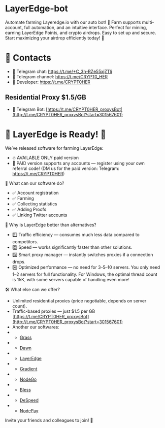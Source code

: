 # LayerEdge-bot

Automate farming Layeredge.io with our auto bot! 🚀 Farm supports multi-account, full automation, and an intuitive interface. Perfect for mining, earning LayerEdge Points, and crypto airdrops. Easy to set up and secure. Start maximizing your airdrop efficiently today! 🌱

# 🔗 Contacts
- 📩 Telegram chat: https://t.me/+C_3h-RZe55xjZTli
- 📩 Telegram channel: https://t.me/CRYPT0_HER
- 📩 Developer: https://t.me/CRYPT0HER

## Residential Proxy $1.5/GB
- 📩 Telegram Bot: [https://t.me/CRYPT0HER_proxysBot](http://t.me/CRYPT0HER_proxysBot?start=301567601)

# 🎉 LayerEdge is Ready! 🎉

We’ve released software for farming LayerEdge:


- 🔥 AVAILABLE ONLY paid version
- 💎 PAID version supports any accounts — register using your own referral code! (DM us for the paid version: Telegram: https://t.me/CRYPT0HER)

🚀 What can our software do?

- ✅ Account registration
- ✅ Farming
- ✅ Collecting statistics
- ✅ Adding Proofs
- ✅ Linking Twitter accounts


💪 Why is LayerEdge better than alternatives?
- 1️⃣ Traffic efficiency — consumes much less data compared to competitors.
- 2️⃣ Speed — works significantly faster than other solutions.
- 3️⃣ Smart proxy manager — instantly switches proxies if a connection drops.
- 4️⃣ Optimized performance — no need for 3–5–10 servers. You only need 1–2 servers for full functionality. For Windows, the optimal thread count is 15K, with some servers capable of handling even more!

🛠 What else can we offer?
- Unlimited residential proxies (price negotiable, depends on server count).
- Traffic-based proxies — just $1.5 per GB [https://t.me/CRYPT0HER_proxysBot](http://t.me/CRYPT0HER_proxysBot?start=301567601)
- Another our softwares:
- - [Grass](https://github.com/CRYPTO-HER/grass-bot)
- - [Dawn](https://github.com/CRYPTO-HER/dawn-bot)
- - [LayerEdge](https://github.com/CRYPTO-HER/LayerEdge-bot)
- - [Gradient](https://github.com/CRYPTO-HER/gradient-bot)
- - [NodeGo](https://github.com/CRYPTO-HER/NodeGo-bot)
- - [Bless](https://github.com/CRYPTO-HER/bless-bot)
- - [DeSpeed](https://github.com/CRYPTO-HER/DeSpeed-bot)
- - [NodePay](https://github.com/CRYPTO-HER/nodepay-bot)

Invite your friends and colleagues to join! 🚀
